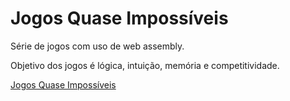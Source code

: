 # Jogos Quase Impossíveis

Série de jogos com uso de web assembly.

Objetivo dos jogos é lógica, intuição, memória e competitividade.

[Jogos Quase Impossíveis](https://samuelsbjr97.github.io/JogosQuaseImpossiveis/)
